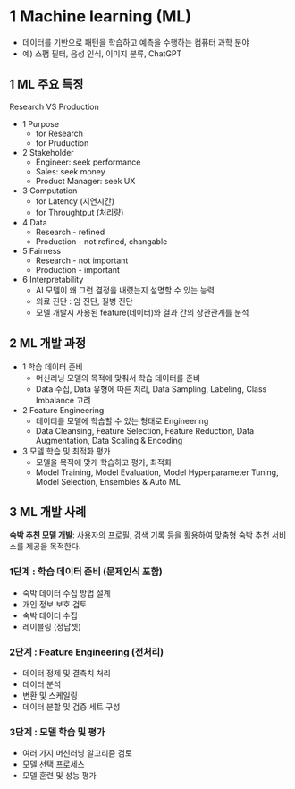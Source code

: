 # 1 Machine learning (ML)

- 데이터를 기반으로 패턴을 학습하고 예측을 수행하는 컴퓨터
  과학 분야
- 예) 스팸 필터, 음성 인식, 이미지 분류, ChatGPT

## 1 ML 주요 특징

Research VS Production

- 1 Purpose
  - for Research
  - for Pruduction
- 2 Stakeholder
  - Engineer: seek performance
  - Sales: seek money
  - Product Manager: seek UX
- 3 Computation
  - for Latency (지연시간)
  - for Throughtput (처리량)
- 4 Data
  - Research - refined
  - Production - not refined, changable
- 5 Fairness
  - Research - not important
  - Production - important
- 6 Interpretability
  - AI 모델이 왜 그런 결정을 내렸는지 설명할 수 있는 능력
  - 의료 진단 : 암 진단, 질병 진단
  - 모델 개발시 사용된 feature(데이터)와 결과 간의 상관관계를 분석

## 2 ML 개발 과정

- 1 학습 데이터 준비
  - 머신러닝 모델의 목적에 맞춰서 학습 데이터를 준비
  - Data 수집, Data 유형에 따른 처리, Data Sampling, Labeling, Class Imbalance 고려
- 2 Feature Engineering
  - 데이터를 모델에 학습할 수 있는 형태로 Engineering
  - Data Cleansing, Feature Selection, Feature Reduction, Data Augmentation, Data Scaling & Encoding
- 3 모델 학습 및 최적화 평가
  - 모델을 목적에 맞게 학습하고 평가, 최적화
  - Model Training, Model Evaluation, Model Hyperparameter Tuning, Model Selection, Ensembles & Auto ML

## 3 ML 개발 사례

**숙박 추천 모델 개발**: 사용자의 프로필,
검색 기록 등을 활용하여 맞춤형 숙박 추천
서비스를 제공을 목적한다.

### 1단계 : 학습 데이터 준비 (문제인식 포함)

- 숙박 데이터 수집 방법 설계
- 개인 정보 보호 검토
- 숙박 데이터 수집
- 레이블링 (정답셋)

### 2단계 : Feature Engineering (전처리)

- 데이터 정제 및 결측치 처리
- 데이터 분석
- 변환 및 스케일링
- 데이터 분할 및 검증 세트 구성

### 3단계 : 모델 학습 및 평가

- 여러 가지 머신러닝 알고리즘 검토
- 모델 선택 프로세스
- 모델 훈련 및 성능 평가
